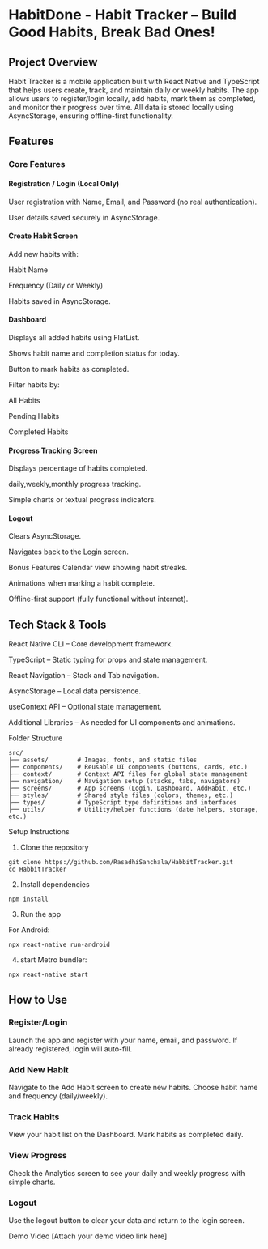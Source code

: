 # HabitDone - Habit Tracker – Build Good Habits, Break Bad Ones!

## Project Overview

Habit Tracker is a mobile application built with React Native and TypeScript that helps users create, track, and maintain daily or weekly habits. The app allows users to register/login locally, add habits, mark them as completed, and monitor their progress over time. All data is stored locally using AsyncStorage, ensuring offline-first functionality.


## Features

### Core Features

#### Registration / Login (Local Only)

User registration with Name, Email, and Password (no real authentication).

User details saved securely in AsyncStorage.

#### Create Habit Screen

Add new habits with:

Habit Name

Frequency (Daily or Weekly)

Habits saved in AsyncStorage.

#### Dashboard

Displays all added habits using FlatList.

Shows habit name and completion status for today.

Button to mark habits as completed.

Filter habits by:

All Habits

Pending Habits

Completed Habits

#### Progress Tracking Screen

Displays percentage of habits completed.

daily,weekly,monthly progress tracking.

Simple charts or textual progress indicators.

#### Logout

Clears AsyncStorage.

Navigates back to the Login screen.

Bonus Features
Calendar view showing habit streaks.

Animations when marking a habit complete.

Offline-first support (fully functional without internet).



## Tech Stack & Tools

React Native CLI – Core development framework.

TypeScript – Static typing for props and state management.

React Navigation – Stack and Tab navigation.

AsyncStorage – Local data persistence.

useContext API – Optional state management.

Additional Libraries – As needed for UI components and animations.

Folder Structure
```
src/
├── assets/        # Images, fonts, and static files
├── components/    # Reusable UI components (buttons, cards, etc.)
├── context/       # Context API files for global state management
├── navigation/    # Navigation setup (stacks, tabs, navigators)
├── screens/       # App screens (Login, Dashboard, AddHabit, etc.)
├── styles/        # Shared style files (colors, themes, etc.)
├── types/         # TypeScript type definitions and interfaces
├── utils/         # Utility/helper functions (date helpers, storage, etc.)

```
Setup Instructions

1) Clone the repository
```
git clone https://github.com/RasadhiSanchala/HabbitTracker.git
cd HabbitTracker
```
2) Install dependencies

`npm install`

3) Run the app

For Android:

`npx react-native run-android`

4) start Metro bundler:

`npx react-native start`

## How to Use

### Register/Login
Launch the app and register with your name, email, and password. If already registered, login will auto-fill.

### Add New Habit
Navigate to the Add Habit screen to create new habits. Choose habit name and frequency (daily/weekly).

### Track Habits
View your habit list on the Dashboard. Mark habits as completed daily.

### View Progress
Check the Analytics screen to see your daily and weekly progress with simple charts.

### Logout
Use the logout button to clear your data and return to the login screen.

Demo Video
[Attach your demo video link here]

